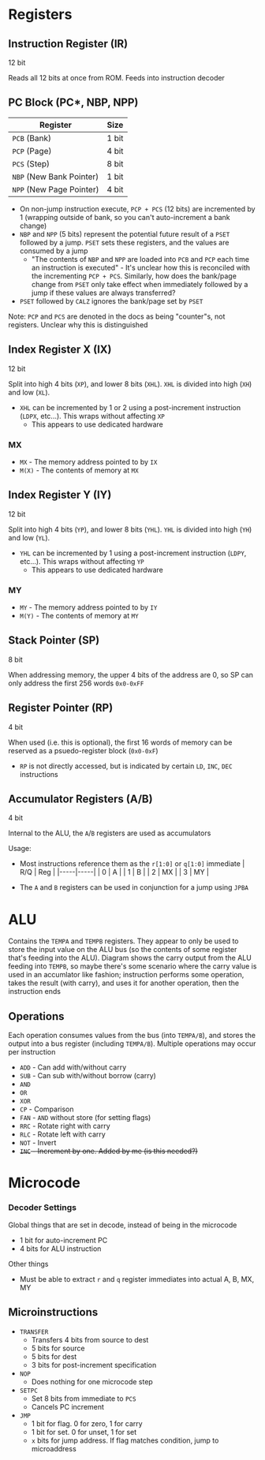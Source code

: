 # Registers

## Instruction Register (IR)

12 bit

Reads all 12 bits at once from ROM. Feeds into instruction decoder

## PC Block (PC*, NBP, NPP)

| Register               | Size  |
|------------------------|-------|
| `PCB` (Bank)             | 1 bit |
| `PCP` (Page)             | 4 bit |
| `PCS` (Step)             | 8 bit |
| `NBP` (New Bank Pointer) | 1 bit |
| `NPP` (New Page Pointer) | 4 bit |

* On non-jump instruction execute, `PCP + PCS` (12 bits) are incremented by 1 (wrapping outside of bank, so you can't auto-increment a bank change)
* `NBP` and `NPP` (5 bits) represent the potential future result of a `PSET` followed by a jump. `PSET` sets these registers, and the values are consumed by a jump
  * "The contents of `NBP` and `NPP` are loaded into `PCB` and `PCP` each time an instruction is executed" - It's unclear how this is reconciled with the incrementing `PCP + PCS`. Similarly, how does the bank/page change from `PSET` only take effect when immediately followed by a jump if these values are always transferred?
* `PSET` followed by `CALZ` ignores the bank/page set by `PSET`

Note: `PCP` and `PCS` are denoted in the docs as being "counter"s, not registers. Unclear why this is distinguished

## Index Register X (IX)

12 bit

Split into high 4 bits (`XP`), and lower 8 bits (`XHL`). `XHL` is divided into high (`XH`) and low (`XL`).

* `XHL` can be incremented by 1 or 2 using a post-increment instruction (`LDPX`, etc...). This wraps without affecting `XP`
  * This appears to use dedicated hardware

### MX

* `MX` - The memory address pointed to by `IX`
* `M(X)` - The contents of memory at `MX`

## Index Register Y (IY)

12 bit

Split into high 4 bits (`YP`), and lower 8 bits (`YHL`). `YHL` is divided into high (`YH`) and low (`YL`).

* `YHL` can be incremented by 1 using a post-increment instruction (`LDPY`, etc...). This wraps without affecting `YP`
  * This appears to use dedicated hardware

### MY

* `MY` - The memory address pointed to by `IY`
* `M(Y)` - The contents of memory at `MY`

## Stack Pointer (SP)

8 bit

When addressing memory, the upper 4 bits of the address are 0, so SP can only address the first 256 words `0x0-0xFF`

## Register Pointer (RP)

4 bit

When used (i.e. this is optional), the first 16 words of memory can be reserved as a psuedo-register block (`0x0-0xF`)

* `RP` is not directly accessed, but is indicated by certain `LD`, `INC`, `DEC` instructions

## Accumulator Registers (A/B)

4 bit

Internal to the ALU, the `A`/`B` registers are used as accumulators

Usage:
* Most instructions reference them as the `r[1:0]` or `q[1:0]` immediate
  | R/Q | Reg |
  |-----|-----|
  | 0   | A   |
  | 1   | B   |
  | 2   | MX  |
  | 3   | MY  |

* The `A` and `B` registers can be used in conjunction for a jump using `JPBA`

# ALU

Contains the `TEMPA` and `TEMPB` registers. They appear to only be used to store the input value on the ALU bus (so the contents of some register that's feeding into the ALU). Diagram shows the carry output from the ALU feeding into `TEMPB`, so maybe there's some scenario where the carry value is used in an accumlator like fashion; instruction performs some operation, takes the result (with carry), and uses it for another operation, then the instruction ends

## Operations

Each operation consumes values from the bus (into `TEMPA/B`), and stores the output into a bus register (including `TEMPA/B`). Multiple operations may occur per instruction

* `ADD` - Can add with/without carry
* `SUB` - Can sub with/without borrow (carry)
* `AND`
* `OR`
* `XOR`
* `CP` - Comparison
* `FAN` - `AND` without store (for setting flags)
* `RRC` - Rotate right with carry
* `RLC` - Rotate left with carry
* `NOT` - Invert
* ~~`INC` - Increment by one. Added by me (is this needed?)~~

# Microcode

### Decoder Settings
Global things that are set in decode, instead of being in the microcode

* 1 bit for auto-increment PC
* 4 bits for ALU instruction

Other things

* Must be able to extract `r` and `q` register immediates into actual A, B, MX, MY 

## Microinstructions

* `TRANSFER`
  * Transfers 4 bits from source to dest
  * 5 bits for source
  * 5 bits for dest
  * 3 bits for post-increment specification
* `NOP`
  * Does nothing for one microcode step
* `SETPC`
  * Set 8 bits from immediate to `PCS`
  * Cancels PC increment
* `JMP`
  * 1 bit for flag. 0 for zero, 1 for carry
  * 1 bit for set. 0 for unset, 1 for set
  * `x` bits for jump address. If flag matches condition, jump to microaddress